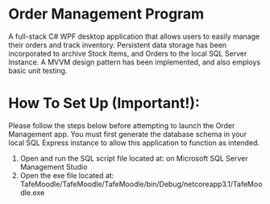# Order Management Program

A full-stack C# WPF desktop application that allows users to easily manage their orders and track inventory. Persistent data storage has been incorporated to archive Stock Items, and Orders to the local SQL Server Instance. A MVVM design pattern has been implemented, and also employs basic unit testing. 

# How To Set Up (Important!):
Please follow the steps below before attempting to launch the Order Management app. You must first generate the database schema in your local SQL Express instance to allow this application to function as intended.  

1. Open and run the SQL script file located at: on Microsoft SQL Server Management Studio
2. Open the exe file located at: TafeMoodle/TafeMoodle/TafeMoodle/bin/Debug/netcoreapp3.1/TafeMoodle.exe 
